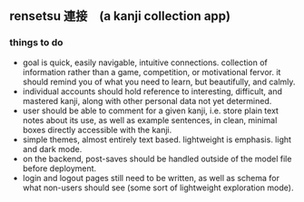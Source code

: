 ## rensetsu 連接　(a kanji collection app)

### things to do
- goal is quick, easily navigable, intuitive connections. collection of information rather than a game, competition, or motivational fervor. it should remind you of what you need to learn, but beautifully, and calmly.
- individual accounts should hold reference to interesting, difficult, and mastered kanji, along with other personal data not yet determined.
- user should be able to comment for a given kanji, i.e. store plain text notes about its use, as well as example sentences, in clean, minimal boxes directly accessible with the kanji.
- simple themes, almost entirely text based. lightweight is emphasis. light and dark mode.
- on the backend, post-saves should be handled outside of the model file before deployment.
- login and logout pages still need to be written, as well as schema for what non-users should see (some sort of lightweight exploration mode).
